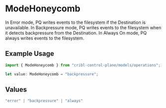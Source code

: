 # ModeHoneycomb

In Error mode, PQ writes events to the filesystem if the Destination is unavailable. In Backpressure mode, PQ writes events to the filesystem when it detects backpressure from the Destination. In Always On mode, PQ always writes events to the filesystem.

## Example Usage

```typescript
import { ModeHoneycomb } from "cribl-control-plane/models/operations";

let value: ModeHoneycomb = "backpressure";
```

## Values

```typescript
"error" | "backpressure" | "always"
```